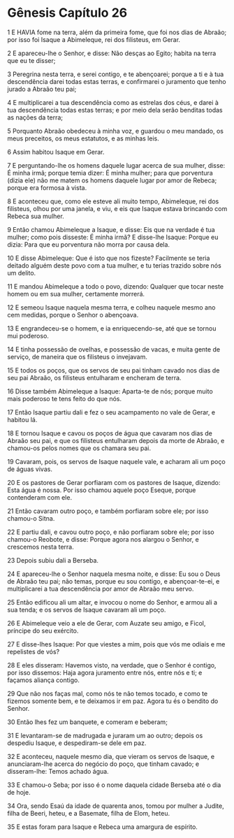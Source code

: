 # Gênesis Capítulo 26

1	E HAVIA fome na terra, além da primeira fome, que foi nos dias de Abraão; por isso foi Isaque a Abimeleque, rei dos filisteus, em Gerar.

2	E apareceu-lhe o Senhor, e disse: Não desças ao Egito; habita na terra que eu te disser;

3	Peregrina nesta terra, e serei contigo, e te abençoarei; porque a ti e à tua descendência darei todas estas terras, e confirmarei o juramento que tenho jurado a Abraão teu pai;

4	E multiplicarei a tua descendência como as estrelas dos céus, e darei à tua descendência todas estas terras; e por meio dela serão benditas todas as nações da terra;

5	Porquanto Abraão obedeceu à minha voz, e guardou o meu mandado, os meus preceitos, os meus estatutos, e as minhas leis.

6	Assim habitou Isaque em Gerar.

7	E perguntando-lhe os homens daquele lugar acerca de sua mulher, disse: É minha irmã; porque temia dizer: É minha mulher; para que porventura (dizia ele) não me matem os homens daquele lugar por amor de Rebeca; porque era formosa à vista.

8	E aconteceu que, como ele esteve ali muito tempo, Abimeleque, rei dos filisteus, olhou por uma janela, e viu, e eis que Isaque estava brincando com Rebeca sua mulher.

9	Então chamou Abimeleque a Isaque, e disse: Eis que na verdade é tua mulher; como pois disseste: É minha irmã? E disse-lhe Isaque: Porque eu dizia: Para que eu porventura não morra por causa dela.

10	E disse Abimeleque: Que é isto que nos fizeste? Facilmente se teria deitado alguém deste povo com a tua mulher, e tu terias trazido sobre nós um delito.

11	E mandou Abimeleque a todo o povo, dizendo: Qualquer que tocar neste homem ou em sua mulher, certamente morrerá.

12	E semeou Isaque naquela mesma terra, e colheu naquele mesmo ano cem medidas, porque o Senhor o abençoava.

13	E engrandeceu-se o homem, e ia enriquecendo-se, até que se tornou mui poderoso.

14	E tinha possessão de ovelhas, e possessão de vacas, e muita gente de serviço, de maneira que os filisteus o invejavam.

15	E todos os poços, que os servos de seu pai tinham cavado nos dias de seu pai Abraão, os filisteus entulharam e encheram de terra.

16	Disse também Abimeleque a Isaque: Aparta-te de nós; porque muito mais poderoso te tens feito do que nós.

17	Então Isaque partiu dali e fez o seu acampamento no vale de Gerar, e habitou lá.

18	E tornou Isaque e cavou os poços de água que cavaram nos dias de Abraão seu pai, e que os filisteus entulharam depois da morte de Abraão, e chamou-os pelos nomes que os chamara seu pai.

19	Cavaram, pois, os servos de Isaque naquele vale, e acharam ali um poço de águas vivas.

20	E os pastores de Gerar porfiaram com os pastores de Isaque, dizendo: Esta água é nossa. Por isso chamou aquele poço Eseque, porque contenderam com ele.

21	Então cavaram outro poço, e também porfiaram sobre ele; por isso chamou-o Sitna.

22	E partiu dali, e cavou outro poço, e não porfiaram sobre ele; por isso chamou-o Reobote, e disse: Porque agora nos alargou o Senhor, e crescemos nesta terra.

23	Depois subiu dali a Berseba.

24	E apareceu-lhe o Senhor naquela mesma noite, e disse: Eu sou o Deus de Abraão teu pai; não temas, porque eu sou contigo, e abençoar-te-ei, e multiplicarei a tua descendência por amor de Abraão meu servo.

25	Então edificou ali um altar, e invocou o nome do Senhor, e armou ali a sua tenda; e os servos de Isaque cavaram ali um poço.

26	E Abimeleque veio a ele de Gerar, com Auzate seu amigo, e Ficol, príncipe do seu exército.

27	E disse-lhes Isaque: Por que viestes a mim, pois que vós me odiais e me repelistes de vós?

28	E eles disseram: Havemos visto, na verdade, que o Senhor é contigo, por isso dissemos: Haja agora juramento entre nós, entre nós e ti; e façamos aliança contigo.

29	Que não nos faças mal, como nós te não temos tocado, e como te fizemos somente bem, e te deixamos ir em paz. Agora tu és o bendito do Senhor.

30	Então lhes fez um banquete, e comeram e beberam;

31	E levantaram-se de madrugada e juraram um ao outro; depois os despediu Isaque, e despediram-se dele em paz.

32	E aconteceu, naquele mesmo dia, que vieram os servos de Isaque, e anunciaram-lhe acerca do negócio do poço, que tinham cavado; e disseram-lhe: Temos achado água.

33	E chamou-o Seba; por isso é o nome daquela cidade Berseba até o dia de hoje.

34	Ora, sendo Esaú da idade de quarenta anos, tomou por mulher a Judite, filha de Beeri, heteu, e a Basemate, filha de Elom, heteu.

35	E estas foram para Isaque e Rebeca uma amargura de espírito.

